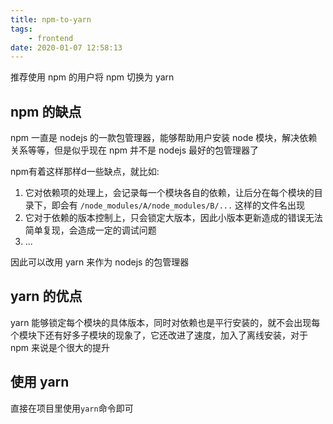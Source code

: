 ```yaml
---
title: npm-to-yarn
tags:
	- frontend
date: 2020-01-07 12:58:13
---
```


推荐使用 npm 的用户将 npm 切换为 yarn

<!-- more -->

## npm 的缺点

npm 一直是 nodejs 的一款包管理器，能够帮助用户安装 node 模块，解决依赖关系等等，但是似乎现在 npm 并不是 nodejs 最好的包管理器了

npm有着这样那样d一些缺点，就比如:

1. 它对依赖项的处理上，会记录每一个模块各自的依赖，让后分在每个模块的目录下，即会有 `/node_modules/A/node_modules/B/...` 这样的文件名出现
2. 它对于依赖的版本控制上，只会锁定大版本，因此小版本更新造成的错误无法简单复现，会造成一定的调试问题
3. ...

因此可以改用 yarn 来作为 nodejs 的包管理器

## yarn 的优点

yarn 能够锁定每个模块的具体版本，同时对依赖也是平行安装的，就不会出现每个模块下还有好多子模块的现象了，它还改进了速度，加入了离线安装，对于 npm 来说是个很大的提升

## 使用 yarn

直接在项目里使用`yarn`命令即可
